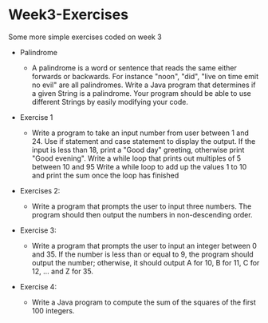 # Week3-Exercises
Some more simple exercises coded on week 3

- Palindrome
    * A palindrome is a word or sentence that reads the same either forwards or backwards. 
  For instance "noon", "did", "live on time emit no evil" are all palindromes. 
  Write a Java program that determines if a given String is a palindrome. 
  Your program should be able to use different Strings by easily modifying your code.
 
- Exercise 1
   * Write a program to take an input number from user between 1 and 24. Use if statement and case statement to display the output. 
   If the input is less than 18, print a "Good day" greeting, otherwise print "Good evening".
   Write a while loop that prints out multiples of 5 between 10 and 95
   Write a while loop to add up the values 1 to 10 and print the sum once the loop has finished
   
   
- Exercises 2: 
    * Write a program that prompts the user to input three numbers. 
    The program should then output the numbers in non-descending order. 
    
- Exercise 3:
    * Write a program that prompts the user to input an integer between 0 and 35. 
    If the number is less than or equal to 9, the program should output the number; 
    otherwise, it should output A for 10, B for 11, C for 12, ... and Z for 35.
    
- Exercise 4:
    * Write a Java program to compute the sum of the squares of the first 100 integers.